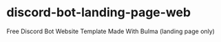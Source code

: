 # discord-bot-landing-page-web
Free Discord Bot Website Template Made With Bulma (landing page only)
